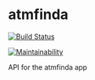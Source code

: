 # atmfinda

[![Build Status](https://travis-ci.org/danidee10/atmfinda-api.svg?branch=master)](https://travis-ci.org/danidee10/atmfinda-api)

[![Maintainability](https://api.codeclimate.com/v1/badges/e8ee5d90629fdfbff28f/maintainability)](https://codeclimate.com/github/danidee10/atmfinda-api/maintainability)

API for the atmfinda app